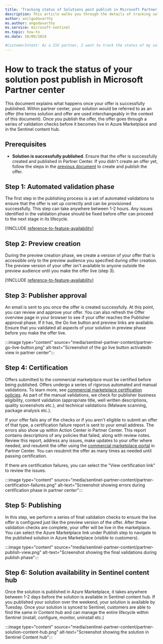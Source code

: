 ```yaml
---
title: 'Tracking status of Solutions post publish in Microsoft Partner center'
description: This article walks you through the details of tracking solutions post publish in Microsoft Partner center.
author: anilgodavarthy
ms.author: angodavarthy
ms.service: microsoft-sentinel
ms.topic: how-to 
ms.date: 10/09/2024

#CustomerIntent: As a ISV partner, I want to track the status of my solution so that I can correct any issues and ensure that my solution is available to customers in Azure Marketplace and in Sentinel Content hub.
---
```


# How to track the status of your solution post publish in Microsoft Partner center

This document explains what happens once your offer is successfully published. Within partner center, your solution would be referred to as an offer (the terms solution and offer are used interchangeably in the context of this document). Once you publish the offer, the offer goes through a series of validation checks before it becomes live in Azure Marketplace and in the Sentinel content hub. 

## Prerequisites

- **Solution is successfully published**. Ensure that the offer is successfully created and published in Partner Center. If you didn't create an offer yet, follow the steps in the [previous document](publish-sentinel-solutions.md) to create and publish the offer.

## Step 1: Automated validation phase
The first step in the publishing process is a set of automated validations to ensure that the offer is set up correctly and can be provisioned successfully. This step can take anywhere between 1-2 hours. Any issues identified in the validation phase should be fixed before offer can proceed to the next stage in its lifecycle.  

[!INCLUDE [reference-to-feature-availability](includes/partner-action-center-notifications.md)]

## Step 2: Preview creation
During the preview creation phase, we create a version of your offer that is accessible only to the preview audience you specified during offer creation. The preview version of your offer isn't available to anyone outside the preview audience until you make the offer live (step 3). 

[!INCLUDE [reference-to-feature-availability](includes/partner-preview-audience.md)]

## Step 3: Publisher approval
An email is sent to you once the offer is created successfully. At this point, you can review and approve your offer. You can also refresh the Offer overview page in your browser to see if your offer reaches the Publisher approval phase. If it has, the Go live button and preview links are available. Ensure that you validated all aspects of your solution in preview phase before you make the offer live. 

:::image type="content" source="media/sentinel-partner-content/partner-go-live-button.png" alt-text="Screenshot of the go live button activatedn view in partner center":::  

## Step 4: Certification
Offers submitted to the commercial marketplace must be certified before being published. Offers undergo a series of rigorous automated and manual validations. To learn more, see [commercial marketplace certification policies](/legal/marketplace/certification-policies). As part of the manual validations, we check for publisher business eligibility, content validation (appropriate title, well written descriptions, quality screenshots etc.), and technical validations (Malware scanning, package analysis etc.).

If your offer fails any of the checks or if you aren't eligible to submit an offer of that type, a certification failure report is sent to your email address. The errors also show up within Action Center in Partner Center. This report contains descriptions of any policies that failed, along with review notes. Review this report, address any issues, make updates to your offer where needed, and resubmit the offer using the [commercial marketplace portal](https://go.microsoft.com/fwlink/?linkid=2165935) in Partner Center. You can resubmit the offer as many times as needed until passing certification.

If there are certification failures, you can select the "View certification link" to review the issues.

:::image type="content" source="media/sentinel-partner-content/partner-certification-failures.png" alt-text="Screenshot showing errors during certification phase in partner center":::  

## Step 5: Publishing
In this step, we perform a series of final validation checks to ensure the live offer is configured just like the preview version of the offer. After these validation checks are complete, your offer will be live in the marketplace. You can select the Azure Marketplace link under Publish step to navigate to the published solution in Azure Marketplace (visible to customers).

:::image type="content" source="media/sentinel-partner-content/partner-publish-view.png" alt-text="Screenshot showing the final validations during publish phase":::  

## Step 6: Solution availability in Sentinel content hub
Once the solution is published in Azure Marketplace, it takes anywhere between 1-2 days before the solution is available in Sentinel content hub. If you published your solution over the weekend, your solution is available by Tuesday. Once your solution is synced to Sentinel, customers are able to find the same in Content hub and can manage the entire lifecycle within Sentinel (install, configure, monitor, uninstall etc.)

:::image type="content" source="media/sentinel-partner-content/partner-solution-content-hub.png" alt-text="Screenshot showing the solution in Sentinel Content hub":::  
